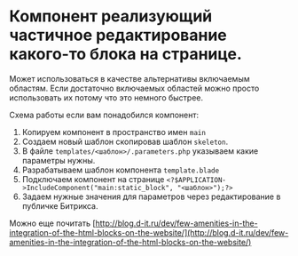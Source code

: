# Компонент реализующий частичное редактирование какого-то блока на странице.

Может использоваться в качестве альтернативы включаемым областям.
Если достаточно включаемых областей можно просто использовать их потому что это немного быстрее.

Схема работы если вам понадобился компонент:
 1. Копируем компонент в пространство имен `main`
 2. Создаем новый шаблон скопировав шаблон `skeleton`.
 3. В файле `templates/<шаблон>/.parameters.php` указываем какие параметры нужны.
 4. Разрабатываем шаблон компонента `template.blade`
 5. Подключаем компонент на странице `<?$APPLICATION->IncludeComponent("main:static_block", "<шаблон>");?>`
 6. Задаем нужные значения для параметров через редактирование в публичке Битрикса.
 
 Можно еще почитать [http://blog.d-it.ru/dev/few-amenities-in-the-integration-of-the-html-blocks-on-the-website/](http://blog.d-it.ru/dev/few-amenities-in-the-integration-of-the-html-blocks-on-the-website/)